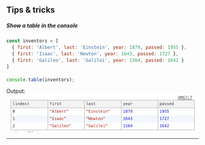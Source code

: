 ## Tips & tricks

##### Show a table in the console 

```javascript
const inventors = [
  { first: 'Albert', last: 'Einstein', year: 1879, passed: 1955 },
  { first: 'Isaac', last: 'Newton', year: 1643, passed: 1727 },
  { first: 'Galileo', last: 'Galilei', year: 1564, passed: 1642 }
]

console.table(inventors);
```
Output:
![console.table](img/console_table.png "Logo Title Text 1")

----